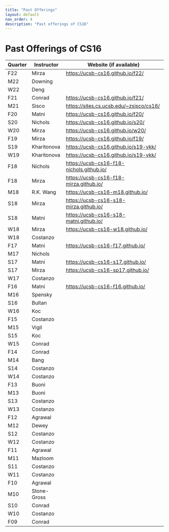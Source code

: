 ```yaml
---
title: "Past Offerings"
layout: default
nav_order: 4
description: "Past offerings of CS16"
---
```


# Past Offerings of CS16

| Quarter | Instructor | Website (if available) |
|---------|------------|------------------------|
| F22 | Mirza      | <https://ucsb-cs16.github.io/f22/> |
| M22 | Downing    | |
| W22 | Deng       | |
| F21 | Conrad     | <https://ucsb-cs16.github.io/f21/> |
| M21 | Sisco      | <https://sites.cs.ucsb.edu/~zsisco/cs16/> |
| F20 | Matni      | <https://ucsb-cs16.github.io/f20/> |
| S20 | Nichols    | <https://ucsb-cs16.github.io/s20/> |
| W20 | Mirza      | <https://ucsb-cs16.github.io/w20/> |
| F19 | Mirza      | <https://ucsb-cs16.github.io/f19/> |
| S19 | Kharitonova| <https://ucsb-cs16.github.io/s19-ykk/> |
| W19 | Kharitonova| <https://ucsb-cs16.github.io/s19-ykk/> |
| F18 | Nichols    | <https://ucsb-cs16-f18-nichols.github.io/> |
| F18 | Mirza      | <https://ucsb-cs16-f18-mirza.github.io/> |
| M18 | R.K. Wang  | <https://ucsb-cs16-m18.github.io/> |
| S18 | Mirza      | <https://ucsb-cs16-s18-mirza.github.io/> |
| S18 | Matni      | <https://ucsb-cs16-s18-matni.github.io/> |
| W18 | Mirza      | <https://ucsb-cs16-w18.github.io/> |
| W18 | Costanzo   |  |
| F17 | Matni      | <https://ucsb-cs16-f17.github.io/> |
| M17 | Nichols    |  |
| S17 | Matni      | <https://ucsb-cs16-s17.github.io/> |
| S17 | Mirza      | <https://ucsb-cs16-sp17.github.io/> |
| W17 | Costanzo   | |
| F16 | Matni      | <https://ucsb-cs16-f16.github.io/> |
| M16 | Spensky      |  |
| S16 | Bultan      |  |
| W16 | Koc      |  |
| F15 | Costanzo      |  |
| M15 | Vigil      |  |
| S15 | Koc      |  |
| W15 | Conrad      |  |
| F14 | Conrad      |  |
| M14 | Bang|  |
| S14 | Costanzo|  |
| W14 | Costanzo|  |
| F13 | Buoni|  |
| M13 | Buoni|  |
| S13 | Costanzo|  |
| W13 | Costanzo|  |
| F12 | Agrawal|  |
| M12 | Dewey|  |
| S12 | Costanzo|  |
| W12 | Costanzo|  |
| F11 | Agrawal|  |
| M11 | Mazloom|  |
| S11 | Costanzo|  |
| W11 | Costanzo|  |
| F10 | Agrawal|  |
| M10 | Stone-Gross|  |
| S10 | Conrad|  |
| W10 | Costanzo|  |
| F09 | Conrad|  |
